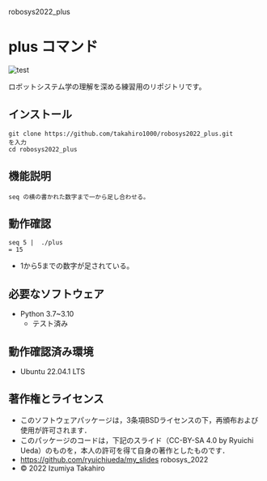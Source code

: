  robosys2022_plus
# plus コマンド
![test](https://github.com/takahiro1000/robosys2022_plus/actions/workflows/test.yml/badge.svg)

ロボットシステム学の理解を深める練習用のリポジトリです。 

## インストール
```
git clone https://github.com/takahiro1000/robosys2022_plus.git
を入力
cd robosys2022_plus
```

## 機能説明
```
seq の横の書かれた数字まで一から足し合わせる。
```

## 動作確認
```
seq 5 |  ./plus
= 15
```
* 1から5までの数字が足されている。

## 必要なソフトウェア
* Python 3.7~3.10
  * テスト済み


## 動作確認済み環境
* Ubuntu 22.04.1 LTS
## 著作権とライセンス
* このソフトウェアパッケージは，3条項BSDライセンスの下，再頒布および使用が許可されます．
* このパッケージのコードは，下記のスライド（CC-BY-SA 4.0 by Ryuichi Ueda）のものを，本人の許可を得て自身の著作としたものです．　
* https://github.com/ryuichiueda/my_slides robosys_2022
* © 2022 Izumiya Takahiro
